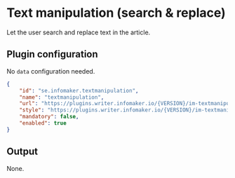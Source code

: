 # Text manipulation (search & replace)

Let the user search and replace text in the article.

## Plugin configuration

No `data` configuration needed.

```json
{
    "id": "se.infomaker.textmanipulation",
    "name": "textmanipulation",
    "url": "https://plugins.writer.infomaker.io/{VERSION}/im-textmanipulation.js",
    "style": "https://plugins.writer.infomaker.io/{VERSION}/im-textmanipulation.css",
    "mandatory": false,
    "enabled": true
}
```

## Output

None.
